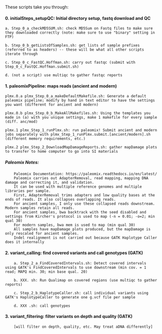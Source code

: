 These scripts take you through:

#### 0. initialSteps_setupQC: Initial directory setup, fastq download and QC

	a. Step_0_a_checkMD5SUM.sh: check MD5Sum on Fastq files to make sure they downloaded correctly (note: make sure to use "binary" setting in FTP)

	b. Step_0_b_getListsOfSamples.sh: get lists of sample prefixes (referred to as headers) -- these will be what all other scripts iterate through

	c. Step_0_c_FastQC.Hoffman.sh: carry out fastqc (submit with Step_0_c_FastQC.Hoffman.submit.sh)

	d. (not a script) use multiqc to gather fastqc reports

#### 1. paleomixPipeline: maps reads (ancient and modern)

	plmx.0.a plmx_Step_0_a_makeDefaultMakefile.sh: Generate a default paleomix pipeline; modify by hand in text editor to have the settings you want (different for ancient and modern)

	plmx.0.b plmx_Step_0_b_MakeAllMakefiles.sh: Using the templates you made in (a) with you unique settings, make 1 makefile for every sample (diff. anc/mod)

	plmx.1 plmx_Step_1_runPlmx.sh: run paleomix! Submit ancient and modern jobs separately with plmx_Step_1_runPlmx.submit.[ancient/modern].sh (different memory requirements, etc.)

	plmx.2 plmx_Step_2_DownloadMapDamageReports.sh: gather mapDamage plots to transfer to home computer to go into SI materials

##### **Paleomix Notes:** 
		Paleomix Documentation: https://paleomix.readthedocs.io/en/latest/
		Paleomix carries out AdapterRemoval, read mapping, mapping DNA damage and correcting it, and validation.
		It can be used with multiple reference genomes and multiple libraries per sample.
		First, AdapterRemoval trims adapters and low quality bases at the ends of reads. It also collapses overlapping reads.
		For ancient samples, I only use these collapsed reads downstream. Modern samples retain all reads.
		For ancient samples, bwa backtrack with the seed disabled and settings from Kircher's protocol is used to map (-n = 0.01; -o=2; min qual 30)
		For modern samples, bwa mem is used to map (min qual 30)
		All samples have mapDamage plots produced, but the mapDamage is only rescaled for ancient samples.
		Indel realignment is not carried out because GATK Haplotype Caller does it internally

#### 2. variant_calling: find covered variants and call genotypes (GATK)

		a. Step_2_a_FindCoveredIntervals.sh: Detect covered intervals using GATK's FindCoveredIntervals to use downstream (min cov. = 1 read; MAPQ min. 30; min base qual. 20)
		
		b. XXX. sh: Run Qualimap on covered regions (use multiqc to gather reports)  
	
		c. Step_2_b_HaplotypeCaller.sh: call individual variants using GATK's HaplotypeCaller to generate one g.vcf file per sample
		
		d. XXX .sh: call genotypes


#### 3.  variant_filtering: filter variants on depth and quality (GATK)

		[will filter on depth, quality, etc. May treat aDNA differently]
		
